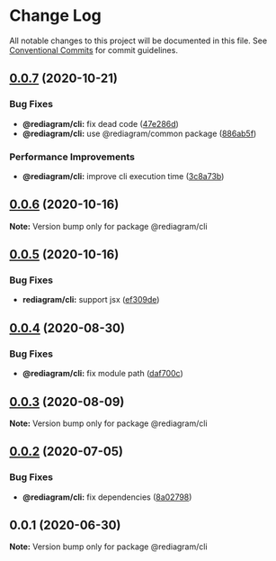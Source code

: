 # Change Log

All notable changes to this project will be documented in this file.
See [Conventional Commits](https://conventionalcommits.org) for commit guidelines.

## [0.0.7](https://github.com/kamiazya/rediagram/compare/@rediagram/cli@0.0.6...@rediagram/cli@0.0.7) (2020-10-21)


### Bug Fixes

* **@rediagram/cli:** fix dead code ([47e286d](https://github.com/kamiazya/rediagram/commit/47e286d1a96bbd1fdf0a81a2b9f164ab57aa5d8f))
* **@rediagram/cli:** use @rediagram/common package ([886ab5f](https://github.com/kamiazya/rediagram/commit/886ab5f5c8b90d297722aed650513cf171eb3df2))


### Performance Improvements

* **@rediagram/cli:** improve cli execution time ([3c8a73b](https://github.com/kamiazya/rediagram/commit/3c8a73b8ea513ad2dfbb85355d6478bf8e3f6b18))





## [0.0.6](https://github.com/kamiazya/rediagram/compare/@rediagram/cli@0.0.5...@rediagram/cli@0.0.6) (2020-10-16)

**Note:** Version bump only for package @rediagram/cli





## [0.0.5](https://github.com/kamiazya/rediagram/compare/@rediagram/cli@0.0.4...@rediagram/cli@0.0.5) (2020-10-16)


### Bug Fixes

* **rediagram/cli:** support jsx ([ef309de](https://github.com/kamiazya/rediagram/commit/ef309de1111484a10ecbc3b34b3c28358057cfa0))





## [0.0.4](https://github.com/kamiazya/rediagram/compare/@rediagram/cli@0.0.3...@rediagram/cli@0.0.4) (2020-08-30)


### Bug Fixes

* **@rediagram/cli:** fix module path ([daf700c](https://github.com/kamiazya/rediagram/commit/daf700c8a055aad9b6710a6fe3084f32052c3d9d))





## [0.0.3](https://github.com/kamiazya/rediagram/compare/@rediagram/cli@0.0.2...@rediagram/cli@0.0.3) (2020-08-09)

**Note:** Version bump only for package @rediagram/cli





## [0.0.2](https://github.com/kamiazya/rediagram/compare/@rediagram/cli@0.0.1...@rediagram/cli@0.0.2) (2020-07-05)


### Bug Fixes

* **@rediagram/cli:** fix dependencies ([8a02798](https://github.com/kamiazya/rediagram/commit/8a02798d1ca04722b162902cc3ebdad6e2373a11))





## 0.0.1 (2020-06-30)

**Note:** Version bump only for package @rediagram/cli
